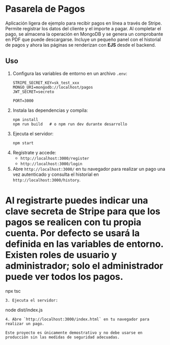 # Pasarela de Pagos

Aplicación ligera de ejemplo para recibir pagos en línea a través de Stripe. Permite registrar los datos del cliente y el importe a pagar. Al completar el pago, se almacena la operación en MongoDB y se genera un comprobante en PDF que puede descargarse. Incluye un pequeño panel con el historial de pagos y ahora las páginas se renderizan con **EJS** desde el backend.


## Uso

1. Configura las variables de entorno en un archivo `.env`:
   ```
   STRIPE_SECRET_KEY=sk_test_xxx
   MONGO_URI=mongodb://localhost/pagos
   JWT_SECRET=secreto

   PORT=3000
   ```
2. Instala las dependencias y compila:
   ```
   npm install
   npm run build   # o npm run dev durante desarrollo
   ```
3. Ejecuta el servidor:
   ```
   npm start
   ```
4. Regístrate y accede:
   - `http://localhost:3000/register`
   - `http://localhost:3000/login`
5. Abre `http://localhost:3000/` en tu navegador para realizar un pago una vez autenticado y consulta el historial en `http://localhost:3000/history`.

Al registrarte puedes indicar una clave secreta de Stripe para que los pagos se realicen con tu propia cuenta. Por defecto se usará la definida en las variables de entorno. Existen roles de usuario y administrador; solo el administrador puede ver todos los pagos.
=======
   npx tsc
   ```
3. Ejecuta el servidor:
   ```
   node dist/index.js
   ```
4. Abre `http://localhost:3000/index.html` en tu navegador para realizar un pago.

Este proyecto es únicamente demostrativo y no debe usarse en producción sin las medidas de seguridad adecuadas.
